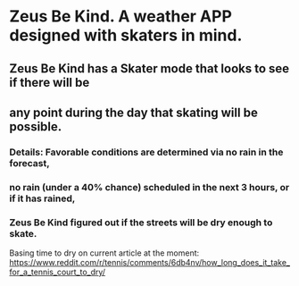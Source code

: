 # Zeus Be Kind. A weather APP designed with skaters in mind.
## Zeus Be Kind has a Skater mode that looks to see if there will be 
## any point during the day that skating will be possible.
### Details: Favorable conditions are determined via no rain in the forecast,
### no rain (under a 40% chance) scheduled in the next 3 hours, or if it has rained,
### Zeus Be Kind figured out if the streets will be dry enough to skate.
Basing time to dry on current article at the moment: https://www.reddit.com/r/tennis/comments/6db4nv/how_long_does_it_take_for_a_tennis_court_to_dry/